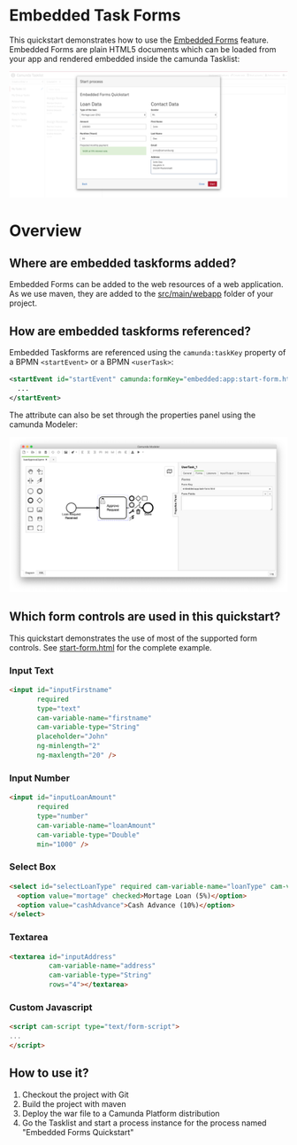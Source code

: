 # Embedded Task Forms

This quickstart demonstrates how to use the [Embedded Forms][5] feature. Embedded Forms are plain HTML5 documents which can be loaded from your app and rendered embedded inside the camunda Tasklist:

![Embedded Forms Screenshot][1]

# Overview

## Where are embedded taskforms added?

Embedded Forms can be added to the web resources of a web application. As we use maven, they are added to the [src/main/webapp][4] folder of your project.

## How are embedded taskforms referenced?

Embedded Taskforms are referenced using the `camunda:taskKey` property of a BPMN `<startEvent>` or a BPMN `<userTask>`:

```xml
<startEvent id="startEvent" camunda:formKey="embedded:app:start-form.html" name="Loan Request Received">
  ...
</startEvent>
```

The attribute can also be set through the properties panel using the camunda Modeler:

![Embedded Forms Screenshot Modeler][2]

## Which form controls are used in this quickstart?

This quickstart demonstrates the use of most of the supported form controls. See [start-form.html][3] for the complete example.

### Input Text

```html
<input id="inputFirstname"
       required
       type="text"
       cam-variable-name="firstname"
       cam-variable-type="String"
       placeholder="John"
       ng-minlength="2"
       ng-maxlength="20" />
```

### Input Number

```html
<input id="inputLoanAmount"
       required
       type="number"
       cam-variable-name="loanAmount"
       cam-variable-type="Double"
       min="1000" />
```

### Select Box

```html
<select id="selectLoanType" required cam-variable-name="loanType" cam-variable-type="String">
  <option value="mortage" checked>Mortage Loan (5%)</option>
  <option value="cashAdvance">Cash Advance (10%)</option>
</select>

```

### Textarea

```html
<textarea id="inputAddress"
          cam-variable-name="address"
          cam-variable-type="String"
          rows="4"></textarea>
```

### Custom Javascript

```html
<script cam-script type="text/form-script">
...
</script>
```

## How to use it?

1. Checkout the project with Git
2. Build the project with maven
3. Deploy the war file to a Camunda Platform distribution
4. Go the Tasklist and start a process instance for the process named "Embedded Forms Quickstart"

[1]: docs/screenshot.png
[2]: docs/screenshot-modeler.png
[3]: src/main/webapp/start-form.html
[4]: src/main/webapp
[5]: https://docs.camunda.org/manual/7.21/user-guide/task-forms/#embedded-task-forms
